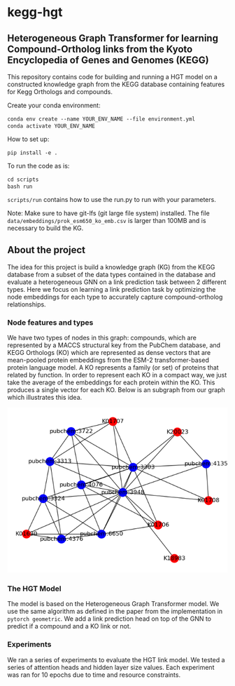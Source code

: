 # kegg-hgt

## Heterogeneous Graph Transformer for learning Compound-Ortholog links from the Kyoto Encyclopedia of Genes and Genomes (KEGG)

This repository contains code for building and running a HGT model on a constructed knowledge graph from the KEGG database containing features for Kegg Orthologs and compounds.

Create your conda environment:

```
conda env create --name YOUR_ENV_NAME --file environment.yml
conda activate YOUR_ENV_NAME
```

How to set up:

```
pip install -e .
```

To run the code as is:

```
cd scripts
bash run
```

`scripts/run` contains how to use the run.py to run with your parameters.

Note: Make sure to have git-lfs (git large file system) installed. The file `data/embeddings/prok_esm650_ko_emb.csv` is larger than 100MB and is necessary to build the KG.

## About the project

The idea for this project is build a knowledge graph (KG) from the KEGG database from a subset of the data types contained in the database and evaluate a heterogeneous GNN on a link prediction task between 2 different types. Here we focus on learning a link prediction task by optimizing the node embeddings for each type to accurately capture compound-ortholog relationships.

### Node features and types

We have two types of nodes in this graph: compounds, which are represented by a MACCS structural key from the PubChem database, and KEGG Orthologs (KO) which are represented as dense vectors that are mean-pooled protein embeddings from the ESM-2 transformer-based protein language model. A KO represents a family (or set) of proteins that related by function. In order to represent each KO in a compact way, we just take the average of the embeddings for each protein within the KO. This produces a single vector for each KO. Below is an subgraph from our graph which illustrates this idea.

![alt text](https://github.com/nimuh/kegg-hgt/blob/main/figures/kegg_het_net_K18983.png)

### The HGT Model

The model is based on the Heterogeneous Graph Transformer model. We use the same algorithm as defined in the paper from the implementation in `pytorch geometric`. We add a link prediction head on top of the GNN to predict if a compound and a KO link or not.

### Experiments

We ran a series of experiments to evaluate the HGT link model. We tested a series of attention heads and hidden layer size values. Each experiment was ran for 10 epochs due to time and resource constraints.
